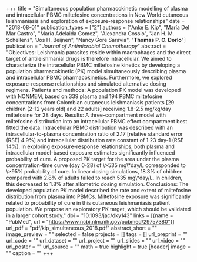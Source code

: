 +++
title = "Simultaneous population pharmacokinetic modelling of plasma and intracellular PBMC miltefosine concentrations in New World cutaneous leishmaniasis and exploration of exposure-response relationships"
date = "2018-08-01"
publication_types = ["2"]
authors = ["Anke E. Kip", "Mar&iacute;a Del Mar Castro", "Maria Adelaida Gomez", "Alexandra Cossio", "Jan H. M. Schellens", "Jos H. Beijnen", "Nancy Gore Saravia", "**Thomas P. C. Dorlo**"]
publication = "_Journal of Antimicrobial Chemotherapy_"
abstract = "Objectives: Leishmania parasites reside within macrophages and the direct target of antileishmanial drugs is therefore intracellular. We aimed to characterize the intracellular PBMC miltefosine kinetics by developing a population pharmacokinetic (PK) model simultaneously describing plasma and intracellular PBMC pharmacokinetics. Furthermore, we explored exposure-response relationships and simulated alternative dosing regimens. Patients and methods: A population PK model was developed with NONMEM, based on 339 plasma and 194 PBMC miltefosine concentrations from Colombian cutaneous leishmaniasis patients [29 children (2-12 years old) and 22 adults] receiving 1.8-2.5 mg/kg/day miltefosine for 28 days. Results: A three-compartment model with miltefosine distribution into an intracellular PBMC effect compartment best fitted the data. Intracellular PBMC distribution was described with an intracellular-to-plasma concentration ratio of 2.17 [relative standard error (RSE) 4.9%] and intracellular distribution rate constant of 1.23 day-1 (RSE 14%). In exploring exposure-response relationships, both plasma and intracellular model-based exposure estimates significantly influenced probability of cure. A proposed PK target for the area under the plasma concentration-time curve (day 0-28) of \\>535 mg\\*day/L corresponded to \\>95% probability of cure. In linear dosing simulations, 18.3% of children compared with 2.8% of adults failed to reach 535 mg\\*day/L. In children, this decreased to 1.8% after allometric dosing simulation. Conclusions: The developed population PK model described the rate and extent of miltefosine distribution from plasma into PBMCs. Miltefosine exposure was significantly related to probability of cure in this cutaneous leishmaniasis patient population. We propose an exploratory PK target, which should be validated in a larger cohort study."
doi = "10.1093/jac/dky143"
links = [{name = "PubMed", url = "https://www.ncbi.nlm.nih.gov/pubmed/29757380"}]
url_pdf = "pdf/kip_simultaneous_2018.pdf"
abstract_short = ""
image_preview = ""
selected = false
projects = []
tags = []
url_preprint = ""
url_code = ""
url_dataset = ""
url_project = ""
url_slides = ""
url_video = ""
url_poster = ""
url_source = ""
math = true
highlight = true
[header]
image = ""
caption = ""
+++

